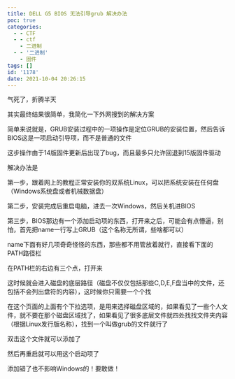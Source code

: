 ```yaml
---
title: DELL G5 BIOS 无法引导grub 解决办法
poc: true
categories:
  - - CTF
  - - ctf
    - 二进制
  - - '二进制'
    - 固件
tags: []
id: '1178'
date: 2021-10-04 20:26:15
---
```


气死了，折腾半天

其实最终结果很简单，我简化一下外网搜到的解决方案

简单来说就是，GRUB安装过程中的一项操作是定位GRUB的安装位置，然后告诉BIOS这是一项启动引导项，而不是普通的文件

这步操作由于14版固件更新后出现了bug，而且最多只允许回退到15版固件驱动

解决办法是

第一步，跟着网上的教程正常安装你的双系统Linux，可以把系统安装在任何盘（Windows系统盘或者机械数据盘）

第二步，安装完成后重启电脑，进去一次Windows，然后关机进BIOS

第三步，BIOS那边有一个添加启动项的东西，打开来之后，可能会有点懵逼，别怕，首先把name一行写上GRUB（这个名称无所谓，些啥都可以）

name下面有好几项奇奇怪怪的东西，那些都不用管放着就行，直接看下面的PATH路径栏

在PATH栏的右边有三个点，打开来

这时候就会进入磁盘的底层路径（磁盘不仅仅包括那些C,D,E,F盘当中的文件，还包括不会列出盘符的内容），这时候你只需要一个个找

在这个页面的上面有个下拉选项，是用来选择磁盘区域的，如果看见了一些个人文件，就不要在那个磁盘区域找了，如果看见了很多底层文件就四处找找文件夹内容（根据Linux发行版名称），找到一个叫做grub的文件就行了

双击这个文件就可以添加了

然后再重启就可以用这个启动项了

添加错了也不影响Windows的！要敢做！